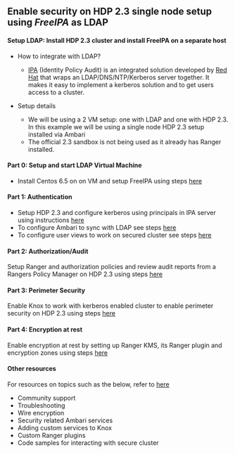 ## Enable security on HDP 2.3 single node setup using *FreeIPA* as LDAP


#### Setup LDAP: Install HDP 2.3 cluster and install FreeIPA on a separate host

- How to integrate with LDAP?
  - [IPA](http://freeipa.org) (Identity Policy Audit) is an integrated solution developed by [Red Hat](http://www.redhat.com) that wraps an LDAP/DNS/NTP/Kerberos server together. It makes it easy to implement a kerberos solution and to get users access to a cluster. 


- Setup details
  - We will be using a 2 VM setup: one with LDAP and one with HDP 2.3. In this example we will be using a single node HDP 2.3 setup installed via Ambari
  - The official 2.3 sandbox is not being used as it already has Ranger installed.

####  Part 0: Setup and start LDAP Virtual Machine
- Install Centos 6.5 on on VM and setup FreeIPA using steps [here](https://github.com/abajwa-hw/security-workshops/blob/master/Setup-LDAP-IPA.md)
       
#### Part 1: Authentication                       
- Setup HDP 2.3 and configure kerberos using principals in IPA server using instructions [here](https://github.com/abajwa-hw/security-workshops/blob/master/Setup-kerberos-IPA-23.md)
- To configure Ambari to sync with LDAP see steps [here](https://github.com/abajwa-hw/security-workshops/blob/master/Setup-Ambari.md#authentication-via-ldap-or-active-directory)
- To configure user views to work on secured cluster see steps [here](https://github.com/abajwa-hw/security-workshops/blob/master/Setup-Ambari.md#setup-views-on-kerborized-setup)
             
#### Part 2: Authorization/Audit
Setup Ranger and authorization policies and review audit reports from a Rangers Policy Manager on HDP 2.3 using steps [here](https://github.com/abajwa-hw/security-workshops/blob/master/Setup-ranger-23.md)
            
#### Part 3: Perimeter Security
Enable Knox to work with kerberos enabled cluster to enable perimeter security on HDP 2.3 using steps [here](https://github.com/abajwa-hw/security-workshops/blob/master/Setup-knox-23.md)

#### Part 4: Encryption at rest
Enable encryption at rest by setting up Ranger KMS, its Ranger plugin and encryption zones using steps [here](https://github.com/abajwa-hw/security-workshops/blob/master/Setup-TDE-23.md)

#### Other resources
For resources on topics such as the below, refer to [here](https://github.com/abajwa-hw/security-workshops/blob/master/Other-resources.md)
  - Community support
  - Troubleshooting
  - Wire encryption
  - Security related Ambari services
  - Adding custom services to Knox
  - Custom Ranger plugins
  - Code samples for interacting with secure cluster
  
  